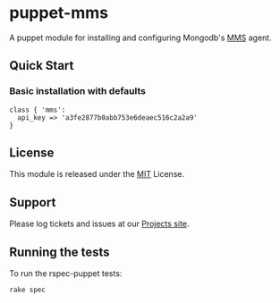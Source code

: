 puppet-mms
==========

A puppet module for installing and configuring Mongodb's [MMS](https://mms.mongodb.com) agent.


Quick Start
-----------

### Basic installation with defaults

```puppet
class { 'mms':
  api_key => 'a3fe2877b0abb753e6deaec516c2a2a9'
}
```

License
-------

This module is released under the [MIT](http://opensource.org/licenses/MIT) License.

Support
-------

Please log tickets and issues at our [Projects site](https://github.com/tystr/puppet-mms/issues).

Running the tests
-----------------

To run the rspec-puppet tests:

`rake spec`

